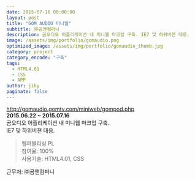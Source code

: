 ```yaml
---
date: 2015-07-16 00:00:00
layout: post
title: "GOM AUDIO 미니웹"
subtitle: ㈜곰앤컴퍼니
description: 곰오디오 어플리케이션 내 미니웹 마크업 구축. IE7 및 하위버젼 대응.
image: /assets/img/portfolio/gomaudio.png
optimized_image: /assets/img/portfolio/gomaudio_thumb.jpg
category: project
category_encode: "구축"
tags:
  - HTML4.01
  - CSS
  - APP
author: jihy
paginate: false
---
```


<a href="http://gomaudio.gomtv.com/miniweb/gompod.php">http://gomaudio.gomtv.com/miniweb/gompod.php</a><br>
**2015.06.22 ~ 2015.07.16** <br>
곰오디오 어플리케이션 내 미니웹 마크업 구축.<br>
IE7 및 하위버젼 대응.

> 웹퍼블리싱 PL <br>
참여율: 100% <br>
사용기술: HTML4.01, CSS

근무처: ㈜곰앤컴퍼니